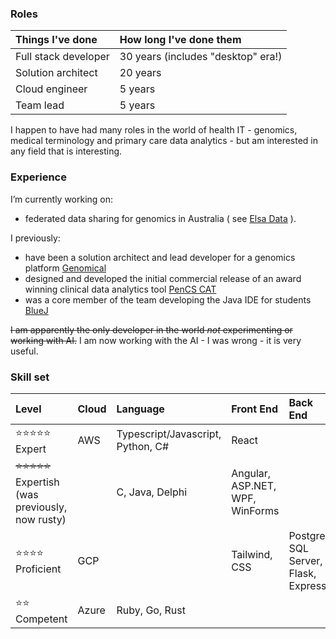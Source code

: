 ### Roles

| Things I've done  | How long I've done them  | 
| :--- |  :--- | 
| Full stack developer | 30 years (includes "desktop" era!)  |
| Solution architect | 20 years |
| Cloud engineer | 5 years |
| Team lead | 5 years |

I happen to have had many roles in the world of health IT - genomics, medical terminology
and primary care data analytics - but am interested in any field that is interesting.

### Experience

I’m currently working on:
- federated data sharing for genomics in Australia ( see [Elsa Data](https://github.com/elsa-data) ).

I previously:
- have been a solution architect and lead developer for a genomics platform [Genomical](https://genomical.com.au)
- designed and developed the initial commercial release of an award winning clinical data analytics tool [PenCS CAT](https://www.pencs.com.au/products/cat)
- was a core member of the team developing the Java IDE for students [BlueJ](https://www.bluej.org)

~~I am apparently the only developer in the world *not* experimenting or working with AI.~~ I am now working with the AI - I was wrong - it is very useful.

### Skill set

| Level | Cloud | Language | Front End | Back End | Other |
| :--- | :--- | :--- | :--- | :--- | :--- |
| ⭐⭐⭐⭐⭐ Expert | AWS |  Typescript/Javascript, Python, C#  | React |  |  |
| ~~⭐⭐⭐⭐⭐~~ Expertish (was previously, now rusty) |  | C, Java, Delphi   | Angular, ASP.NET, WPF, WinForms |  |  |
| ⭐⭐⭐⭐ Proficient | GCP |  | Tailwind, CSS | Postgres, SQL Server, Flask, Express | OAuth, OpenID |
| ⭐⭐ Competent | Azure | Ruby, Go, Rust | | |  Bioinformatics |

<!--
**andrewpatto/andrewpatto** is a ✨ _special_ ✨ repository because its `README.md` (this file) appears on your GitHub profile.

Here are some ideas to get you started:

- 🔭 I’m currently working on ...
- 🌱 I’m currently learning ...
- 👯 I’m looking to collaborate on ...
- 🤔 I’m looking for help with ...
- 💬 Ask me about ...
- 📫 How to reach me: ...
- 😄 Pronouns: ...
- ⚡ Fun fact: ...
-->
